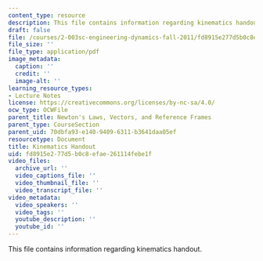 ```yaml
---
content_type: resource
description: This file contains information regarding kinematics handout.
draft: false
file: /courses/2-003sc-engineering-dynamics-fall-2011/fd8915e277d5b0c8efae261114febe1f_MIT2_003SCF11Kinematic.pdf
file_size: ''
file_type: application/pdf
image_metadata:
  caption: ''
  credit: ''
  image-alt: ''
learning_resource_types:
- Lecture Notes
license: https://creativecommons.org/licenses/by-nc-sa/4.0/
ocw_type: OCWFile
parent_title: Newton's Laws, Vectors, and Reference Frames
parent_type: CourseSection
parent_uid: 70dbfa93-e140-9409-6311-b3641daa05ef
resourcetype: Document
title: Kinematics Handout
uid: fd8915e2-77d5-b0c8-efae-261114febe1f
video_files:
  archive_url: ''
  video_captions_file: ''
  video_thumbnail_file: ''
  video_transcript_file: ''
video_metadata:
  video_speakers: ''
  video_tags: ''
  youtube_description: ''
  youtube_id: ''
---
```

This file contains information regarding kinematics handout.